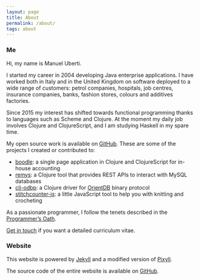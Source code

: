 ```yaml
---
layout: page
title: About
permalink: /about/
tags: about
---
```


### Me

Hi, my name is Manuel Uberti.

I started my career in 2004 developing Java enterprise applications. I have
worked both in Italy and in the United Kingdom on software deployed to a wide
range of customers: petrol companies, hospitals, job centres, insurance
companies, banks, fashion stores, colours and additives factories.

Since 2015 my interest has shifted towards functional programming thanks to
languages such as Scheme and Clojure. At the moment my daily job involves
Clojure and ClojureScript, and I am studying Haskell in my spare time.

My open source work is available on
[GitHub](https://github.com/manuel-uberti). These are some of the projects
I created or contributed to:

- [boodle](https://manuel-uberti.github.io/programming/2017/11/26/boodle/):
  a single page application in Clojure and ClojureScript for in-house accounting
- [remys](https://github.com/7bridges-eu/remys): a Clojure tool that provides
  REST APIs to interact with MySQL databases
- [clj-odbp](https://github.com/7bridges-eu/clj-odbp): a Clojure driver for
  [OrientDB](http://orientdb.com/orientdb/) binary protocol
- [stitchcounter-js](https://github.com/manuel-uberti/stitchcounter-js):
  a little JavaScript tool to help you with knitting and crocheting

As a passionate programmer, I follow the tenets described in the
[Programmer’s Oath](https://github.com/Widdershin/programmers-oath).

[Get in touch](https://manuel-uberti.github.io/contact/) if you want a detailed
curriculum vitae.

### Website

This website is powered by [Jekyll](https://jekyllrb.com/) and a modified
version of [Pixyll](http://pixyll.com/).

The source code of the entire website is available on
[GitHub](https://github.com/manuel-uberti/manuel-uberti.github.io).
